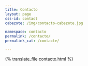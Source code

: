 ```yaml
---
title: Contacto
layout: page
css-id: contact
cabezote: /img/contacto-cabezote.jpg

namespace: contacto
permalink: /contacto/
permalink_cat: /contacte/

---
```

{% translate_file contacto.html %}
